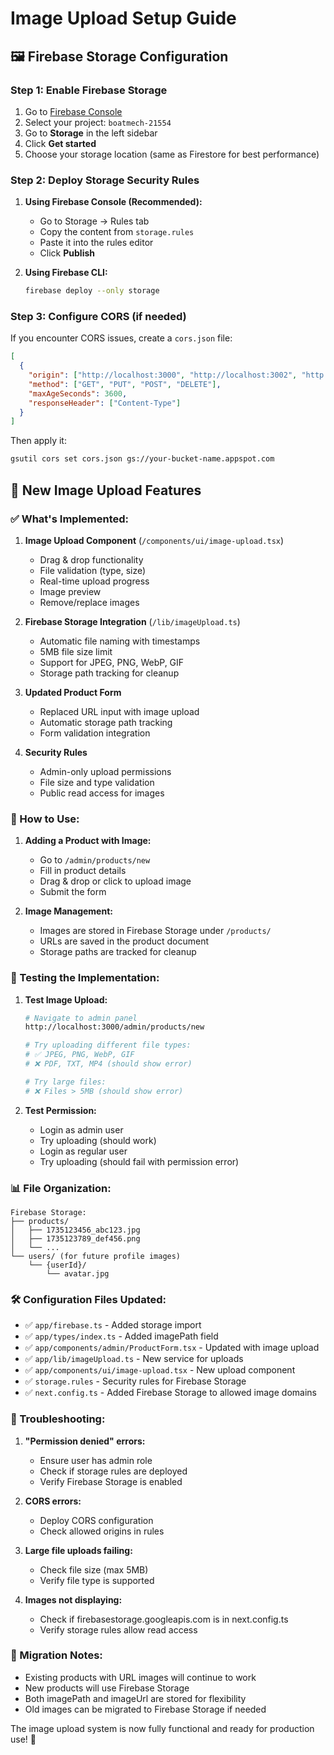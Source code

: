 # Image Upload Setup Guide

## 🖼️ Firebase Storage Configuration

### Step 1: Enable Firebase Storage
1. Go to [Firebase Console](https://console.firebase.google.com/)
2. Select your project: `boatmech-21554`
3. Go to **Storage** in the left sidebar
4. Click **Get started**
5. Choose your storage location (same as Firestore for best performance)

### Step 2: Deploy Storage Security Rules
1. **Using Firebase Console (Recommended):**
   - Go to Storage → Rules tab
   - Copy the content from `storage.rules`
   - Paste it into the rules editor
   - Click **Publish**

2. **Using Firebase CLI:**
   ```bash
   firebase deploy --only storage
   ```

### Step 3: Configure CORS (if needed)
If you encounter CORS issues, create a `cors.json` file:
```json
[
  {
    "origin": ["http://localhost:3000", "http://localhost:3002", "http://localhost:3003"],
    "method": ["GET", "PUT", "POST", "DELETE"],
    "maxAgeSeconds": 3600,
    "responseHeader": ["Content-Type"]
  }
]
```

Then apply it:
```bash
gsutil cors set cors.json gs://your-bucket-name.appspot.com
```

## 🚀 New Image Upload Features

### ✅ What's Implemented:

1. **Image Upload Component** (`/components/ui/image-upload.tsx`)
   - Drag & drop functionality
   - File validation (type, size)
   - Real-time upload progress
   - Image preview
   - Remove/replace images

2. **Firebase Storage Integration** (`/lib/imageUpload.ts`)
   - Automatic file naming with timestamps
   - 5MB file size limit
   - Support for JPEG, PNG, WebP, GIF
   - Storage path tracking for cleanup

3. **Updated Product Form**
   - Replaced URL input with image upload
   - Automatic storage path tracking
   - Form validation integration

4. **Security Rules**
   - Admin-only upload permissions
   - File size and type validation
   - Public read access for images

### 🎯 How to Use:

1. **Adding a Product with Image:**
   - Go to `/admin/products/new`
   - Fill in product details
   - Drag & drop or click to upload image
   - Submit the form

2. **Image Management:**
   - Images are stored in Firebase Storage under `/products/`
   - URLs are saved in the product document
   - Storage paths are tracked for cleanup

### 🔧 Testing the Implementation:

1. **Test Image Upload:**
   ```bash
   # Navigate to admin panel
   http://localhost:3000/admin/products/new
   
   # Try uploading different file types:
   # ✅ JPEG, PNG, WebP, GIF
   # ❌ PDF, TXT, MP4 (should show error)
   
   # Try large files:
   # ❌ Files > 5MB (should show error)
   ```

2. **Test Permission:**
   - Login as admin user
   - Try uploading (should work)
   - Login as regular user
   - Try uploading (should fail with permission error)

### 📊 File Organization:

```
Firebase Storage:
├── products/
│   ├── 1735123456_abc123.jpg
│   ├── 1735123789_def456.png
│   └── ...
└── users/ (for future profile images)
    └── {userId}/
        └── avatar.jpg
```

### 🛠️ Configuration Files Updated:

- ✅ `app/firebase.ts` - Added storage import
- ✅ `app/types/index.ts` - Added imagePath field
- ✅ `app/components/admin/ProductForm.tsx` - Updated with image upload
- ✅ `app/lib/imageUpload.ts` - New service for uploads
- ✅ `app/components/ui/image-upload.tsx` - New upload component
- ✅ `storage.rules` - Security rules for Firebase Storage
- ✅ `next.config.ts` - Added Firebase Storage to allowed image domains

### 🚨 Troubleshooting:

1. **"Permission denied" errors:**
   - Ensure user has admin role
   - Check if storage rules are deployed
   - Verify Firebase Storage is enabled

2. **CORS errors:**
   - Deploy CORS configuration
   - Check allowed origins in rules

3. **Large file uploads failing:**
   - Check file size (max 5MB)
   - Verify file type is supported

4. **Images not displaying:**
   - Check if firebasestorage.googleapis.com is in next.config.ts
   - Verify storage rules allow read access

### 🔄 Migration Notes:

- Existing products with URL images will continue to work
- New products will use Firebase Storage
- Both imagePath and imageUrl are stored for flexibility
- Old images can be migrated to Firebase Storage if needed

The image upload system is now fully functional and ready for production use! 🎉
